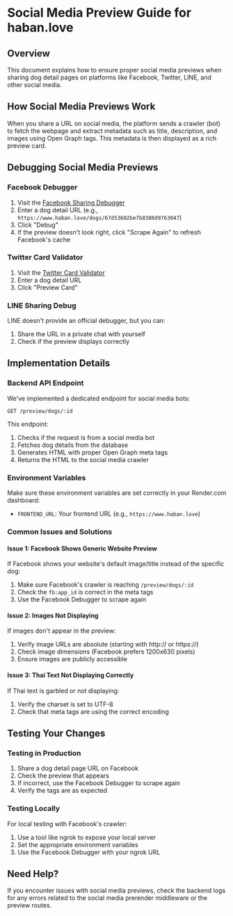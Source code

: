 # Social Media Preview Guide for haban.love

## Overview

This document explains how to ensure proper social media previews when sharing dog detail pages on platforms like Facebook, Twitter, LINE, and other social media.

## How Social Media Previews Work

When you share a URL on social media, the platform sends a crawler (bot) to fetch the webpage and extract metadata such as title, description, and images using Open Graph tags. This metadata is then displayed as a rich preview card.

## Debugging Social Media Previews

### Facebook Debugger

1. Visit the [Facebook Sharing Debugger](https://developers.facebook.com/tools/debug/)
2. Enter a dog detail URL (e.g., `https://www.haban.love/dogs/67d53602be7b8380d9763047`)
3. Click "Debug"
4. If the preview doesn't look right, click "Scrape Again" to refresh Facebook's cache

### Twitter Card Validator

1. Visit the [Twitter Card Validator](https://cards-dev.twitter.com/validator)
2. Enter a dog detail URL
3. Click "Preview Card"

### LINE Sharing Debug

LINE doesn't provide an official debugger, but you can:

1. Share the URL in a private chat with yourself
2. Check if the preview displays correctly

## Implementation Details

### Backend API Endpoint

We've implemented a dedicated endpoint for social media bots:

```
GET /preview/dogs/:id
```

This endpoint:

1. Checks if the request is from a social media bot
2. Fetches dog details from the database
3. Generates HTML with proper Open Graph meta tags
4. Returns the HTML to the social media crawler

### Environment Variables

Make sure these environment variables are set correctly in your Render.com dashboard:

- `FRONTEND_URL`: Your frontend URL (e.g., `https://www.haban.love`)

### Common Issues and Solutions

#### Issue 1: Facebook Shows Generic Website Preview

If Facebook shows your website's default image/title instead of the specific dog:

1. Make sure Facebook's crawler is reaching `/preview/dogs/:id`
2. Check the `fb:app_id` is correct in the meta tags
3. Use the Facebook Debugger to scrape again

#### Issue 2: Images Not Displaying

If images don't appear in the preview:

1. Verify image URLs are absolute (starting with http:// or https://)
2. Check image dimensions (Facebook prefers 1200x630 pixels)
3. Ensure images are publicly accessible

#### Issue 3: Thai Text Not Displaying Correctly

If Thai text is garbled or not displaying:

1. Verify the charset is set to UTF-8
2. Check that meta tags are using the correct encoding

## Testing Your Changes

### Testing in Production

1. Share a dog detail page URL on Facebook
2. Check the preview that appears
3. If incorrect, use the Facebook Debugger to scrape again
4. Verify the tags are as expected

### Testing Locally

For local testing with Facebook's crawler:

1. Use a tool like ngrok to expose your local server
2. Set the appropriate environment variables
3. Use the Facebook Debugger with your ngrok URL

## Need Help?

If you encounter issues with social media previews, check the backend logs for any errors related to the social media prerender middleware or the preview routes.
